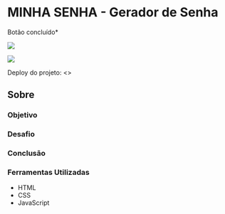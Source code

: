 # MINHA SENHA - Gerador de Senha

Botão concluído*

![](./)

![](./)

Deploy do projeto: <>

## Sobre



### Objetivo


### Desafio



### Conclusão



### Ferramentas Utilizadas

- HTML
- CSS
- JavaScript